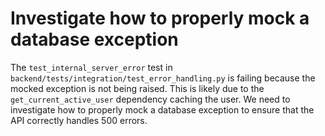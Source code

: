 # Investigate how to properly mock a database exception

The `test_internal_server_error` test in `backend/tests/integration/test_error_handling.py` is failing because the mocked exception is not being raised. This is likely due to the `get_current_active_user` dependency caching the user. We need to investigate how to properly mock a database exception to ensure that the API correctly handles 500 errors.